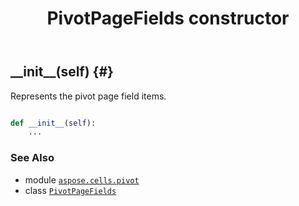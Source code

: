 ﻿---
title: PivotPageFields constructor
second_title: Aspose.Cells for Python via .NET API References
description: 
type: docs
weight: 10
url: /aspose.cells.pivot/pivotpagefields/__init__/
is_root: false
---

## \_\_init\_\_(self) {#}

Represents the pivot page field items.



```python

def __init__(self):
    ...
```





### See Also
* module [`aspose.cells.pivot`](../../)
* class [`PivotPageFields`](/cells/python-net/aspose.cells.pivot/pivotpagefields)
